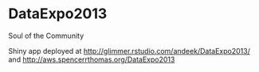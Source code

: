 DataExpo2013
============

Soul of the Community

Shiny app deployed at http://glimmer.rstudio.com/andeek/DataExpo2013/ and http://aws.spencerrthomas.org/DataExpo2013

